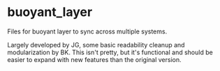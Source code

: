 buoyant_layer
=============

Files for buoyant layer to sync across multiple systems.

Largely developed by JG, some basic readability cleanup and modularization by BK.
This isn't pretty, but it's functional and should be easier to expand with new
features than the original version.
